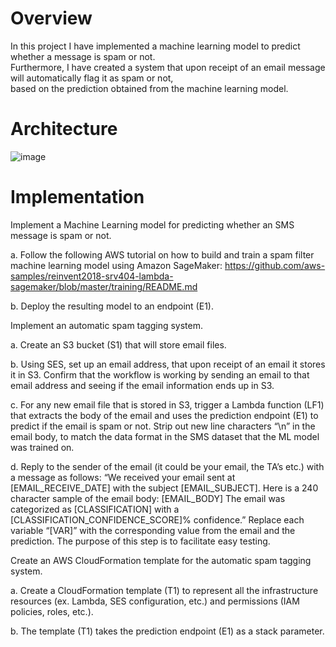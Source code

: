 # Overview

In this project I have implemented a machine learning model to predict whether a message is spam or not.\
Furthermore, I have created a system that upon receipt of an email message will automatically flag it as spam or not,\
based on the prediction obtained from the machine learning model.

# Architecture

![image](https://user-images.githubusercontent.com/85691194/146825276-027b07a3-4edc-4d8c-a770-15ee6841c0cf.png)

# Implementation

Implement a Machine Learning model for predicting whether an SMS message is spam or not.

a. Follow the following AWS tutorial on how to build and train a spam filter machine learning model using Amazon SageMaker: https://github.com/aws-samples/reinvent2018-srv404-lambda-sagemaker/blob/master/training/README.md

b. Deploy the resulting model to an endpoint (E1).

Implement an automatic spam tagging system.

a. Create an S3 bucket (S1) that will store email files.

b. Using SES, set up an email address, that upon receipt of an email it stores it in S3. Confirm that the workflow is working by sending an email to that email address and seeing if the email information ends up in S3.

c. For any new email file that is stored in S3, trigger a Lambda function (LF1) that extracts the body of the email and uses the prediction endpoint (E1) to predict if the email is spam or not. Strip out new line characters “\n” in the email body, to match the data format in the SMS dataset that the ML model was trained on.

d. Reply to the sender of the email (it could be your email, the TA’s etc.) with a message as follows: “We received your email sent at [EMAIL_RECEIVE_DATE] with the subject [EMAIL_SUBJECT]. Here is a 240 character sample of the email body: [EMAIL_BODY] The email was categorized as [CLASSIFICATION] with a [CLASSIFICATION_CONFIDENCE_SCORE]% confidence.” Replace each variable “[VAR]” with the corresponding value from the email and the prediction. The purpose of this step is to facilitate easy testing.

Create an AWS CloudFormation template for the automatic spam tagging system.

a. Create a CloudFormation template (T1) to represent all the infrastructure resources (ex. Lambda, SES configuration, etc.) and permissions (IAM policies, roles, etc.).

b. The template (T1) takes the prediction endpoint (E1) as a stack parameter.
